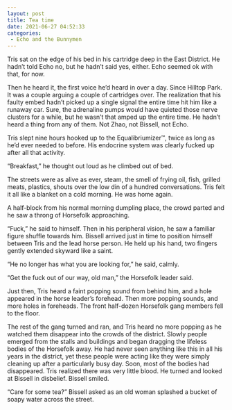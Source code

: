 ```yaml
---
layout: post
title: Tea time
date: 2021-06-27 04:52:33
categories:
 - Echo and the Bunnymen
---
```


Tris sat on the edge of his bed in his cartridge deep in the East District. He hadn’t told Echo no, but he hadn’t said yes, either. Echo seemed ok with that, for now.

Then he heard it, the first voice he’d heard in over a day. Since Hilltop Park. It was a couple arguing a couple of cartridges over. The realization that his faulty embed hadn’t picked up a single signal the entire time hit him like a runaway car. Sure, the adrenaline pumps would have quieted those nerve clusters for a while, but he wasn’t that amped up the entire time. He hadn’t heard a thing from any of them. Not Zhao, not Bissell, not Echo.

Tris slept nine hours hooked up to the Equalibriumizer™, twice as long as he’d ever needed to before. His endocrine system was clearly fucked up after all that activity.&nbsp;

“Breakfast,” he thought out loud as he climbed out of bed.&nbsp;

The streets were as alive as ever, steam, the smell of frying oil, fish, grilled meats, plastics, shouts over the low din of a hundred conversations. Tris felt it all like a blanket on a cold morning. He was home again.

A half-block from his normal morning dumpling place, the crowd parted and he saw a throng of Horsefolk approaching.&nbsp;

“Fuck,” he said to himself. Then in his peripheral vision, he saw a familiar figure shuffle towards him. Bissell arrived just in time to position himself between Tris and the lead horse person. He held up his hand, two fingers gently extended skyward like a saint.

“He no longer has what you are looking for,” he said, calmly.

“Get the fuck out of our way, old man,” the Horsefolk leader said.

Just then, Tris heard a faint popping sound from behind him, and a hole appeared in the horse leader’s forehead. Then more popping sounds, and more holes in foreheads. The front half-dozen Horsefolk gang members fell to the floor.

The rest of the gang turned and ran, and Tris heard no more popping as he watched them disappear into the crowds of the district. Slowly people emerged from the stalls and buildings and began dragging the lifeless bodies of the Horsefolk away. He had never seen anything like this in all his years in the district, yet these people were acting like they were simply cleaning up after a particularly busy day. Soon, most of the bodies had disappeared. Tris realized there was very little blood. He turned and looked at Bissell in disbelief. Bissell smiled.&nbsp;

“Care for some tea?” Bissell asked as an old woman splashed a bucket of soapy water across the street.

